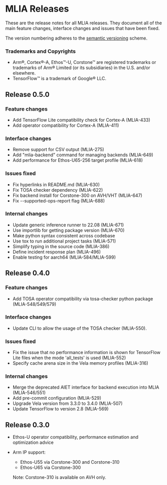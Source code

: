 <!---
SPDX-FileCopyrightText: Copyright 2022, Arm Limited and/or its affiliates.
SPDX-License-Identifier: Apache-2.0
--->
# MLIA Releases

These are the release notes for all MLIA releases. They document all of the
main feature changes, interface changes and issues that have been fixed.

The version numbering adheres to the [semantic versioning](https://semver.org/)
scheme.

### Trademarks and Copyrights

* Arm®, Cortex®-A, Ethos™-U, Corstone™ are registered trademarks or trademarks
  of Arm® Limited (or its subsidiaries) in the U.S. and/or elsewhere.
* TensorFlow™ is a trademark of Google® LLC.

## Release 0.5.0

### Feature changes

* Add TensorFlow Lite compatibility check for Cortex-A (MLIA-433)
* Add operator compatibility for Cortex-A (MLIA-411)

### Interface changes

* Remove support for CSV output (MLIA-275)
* Add "mlia-backend" command for managing backends (MLIA-649)
* Add performance for Ethos-U65-256 target profile (MLIA-618)

### Issues fixed

* Fix hyperlinks in README.md (MLIA-630)
* Fix TOSA checker dependency (MLIA-622)
* Fix backend install for Corstone-300 on AVH/VHT (MLIA-647)
* Fix --supported-ops-report flag (MLIA-688)

### Internal changes

* Update generic inference runner to 22.08 (MLIA-671)
* Use importlib for getting package version (MLIA-670)
* Make python syntax consistent across codebase
* Use tox to run additional project tasks (MLIA-571)
* Simplify typing in the source code (MLIA-386)
* Define incident response plan (MLIA-496)
* Enable testing for aarch64 (MLIA-584/MLIA-599)

## Release 0.4.0

### Feature changes

* Add TOSA operator compatibility via tosa-checker python package
  (MLIA-548/549/579)

### Interface changes

* Update CLI to allow the usage of the TOSA checker (MLIA-550).

### Issues fixed

* Fix the issue that no performance information is shown for
  TensorFlow Lite files when the mode 'all_tests' is used (MLIA-552)
* Specify cache arena size in the Vela memory profiles (MLIA-316)

### Internal changes

* Merge the deprecated AIET interface for backend execution into MLIA
  (MLIA-546/551)
* Add pre-commit configuration (MLIA-529)
* Upgrade Vela version from 3.3.0 to 3.4.0 (MLIA-507)
* Update TensorFlow to version 2.8 (MLIA-569)

## Release 0.3.0

* Ethos-U operator compatibility, performance estimation and optimization
  advice
* Arm IP support:
  * Ethos-U55 via Corstone-300 and Corstone-310
  * Ethos-U65 via Corstone-300

  Note: Corstone-310 is available on AVH only.
